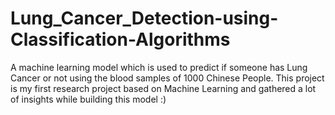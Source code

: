 # Lung_Cancer_Detection-using-Classification-Algorithms
A machine learning model which is used to predict if someone has Lung Cancer or not using the blood samples of 1000 Chinese People. This project is my first research project based on Machine Learning and gathered a lot of insights while building this model :)
